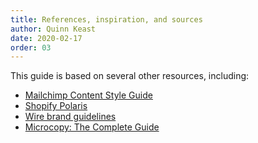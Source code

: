 ```yaml
---
title: References, inspiration, and sources
author: Quinn Keast
date: 2020-02-17
order: 03
---
```


This guide is based on several other resources, including:


- [Mailchimp Content Style Guide](https://styleguide.mailchimp.com/)
- [Shopify Polaris](https://polaris.shopify.com/)
- [Wire brand guidelines](https://brand-http.wire.com/text/tone-of-voice)
- [Microcopy: The Complete Guide](https://www.microcopybook.com/)